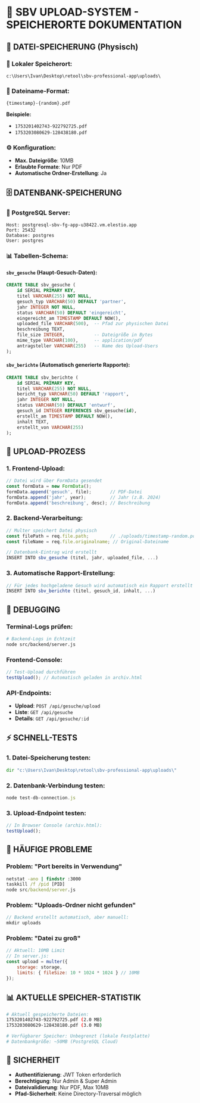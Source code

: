 # 📁 SBV UPLOAD-SYSTEM - SPEICHERORTE DOKUMENTATION

## 🎯 DATEI-SPEICHERUNG (Physisch)

### 📍 Lokaler Speicherort:
```
c:\Users\Ivan\Desktop\retool\sbv-professional-app\uploads\
```

### 📝 Dateiname-Format:
```
{timestamp}-{random}.pdf
```
**Beispiele:**
- `1753201402743-922792725.pdf`
- `1753203080629-128438180.pdf`

### ⚙️ Konfiguration:
- **Max. Dateigröße**: 10MB
- **Erlaubte Formate**: Nur PDF
- **Automatische Ordner-Erstellung**: Ja

## 🗄️ DATENBANK-SPEICHERUNG

### 📍 PostgreSQL Server:
```
Host: postgresql-sbv-fg-app-u38422.vm.elestio.app
Port: 25432
Database: postgres
User: postgres
```

### 📊 Tabellen-Schema:

#### `sbv_gesuche` (Haupt-Gesuch-Daten):
```sql
CREATE TABLE sbv_gesuche (
    id SERIAL PRIMARY KEY,
    titel VARCHAR(255) NOT NULL,
    gesuch_typ VARCHAR(50) DEFAULT 'partner',
    jahr INTEGER NOT NULL,
    status VARCHAR(50) DEFAULT 'eingereicht',
    eingereicht_am TIMESTAMP DEFAULT NOW(),
    uploaded_file VARCHAR(500),  -- Pfad zur physischen Datei
    beschreibung TEXT,
    file_size INTEGER,           -- Dateigröße in Bytes
    mime_type VARCHAR(100),      -- application/pdf
    antragsteller VARCHAR(255)   -- Name des Upload-Users
);
```

#### `sbv_berichte` (Automatisch generierte Rapporte):
```sql 
CREATE TABLE sbv_berichte (
    id SERIAL PRIMARY KEY,
    titel VARCHAR(255) NOT NULL,
    bericht_typ VARCHAR(50) DEFAULT 'rapport',
    jahr INTEGER NOT NULL,
    status VARCHAR(50) DEFAULT 'entwurf',
    gesuch_id INTEGER REFERENCES sbv_gesuche(id),
    erstellt_am TIMESTAMP DEFAULT NOW(),
    inhalt TEXT,
    erstellt_von VARCHAR(255)
);
```

## 🔄 UPLOAD-PROZESS

### 1. Frontend-Upload:
```javascript
// Datei wird über FormData gesendet
const formData = new FormData();
formData.append('gesuch', file);       // PDF-Datei
formData.append('jahr', year);         // Jahr (z.B. 2024)
formData.append('beschreibung', desc); // Beschreibung
```

### 2. Backend-Verarbeitung:
```javascript
// Multer speichert Datei physisch
const filePath = req.file.path;        // ./uploads/timestamp-random.pdf
const fileName = req.file.originalname; // Original-Dateiname

// Datenbank-Eintrag wird erstellt
INSERT INTO sbv_gesuche (titel, jahr, uploaded_file, ...)
```

### 3. Automatische Rapport-Erstellung:
```javascript
// Für jedes hochgeladene Gesuch wird automatisch ein Rapport erstellt
INSERT INTO sbv_berichte (titel, gesuch_id, inhalt, ...)
```

## 🧪 DEBUGGING

### Terminal-Logs prüfen:
```bash
# Backend-Logs in Echtzeit
node src/backend/server.js
```

### Frontend-Console:
```javascript
// Test-Upload durchführen
testUpload(); // Automatisch geladen in archiv.html
```

### API-Endpoints:
- **Upload**: `POST /api/gesuche/upload`
- **Liste**: `GET /api/gesuche`
- **Details**: `GET /api/gesuche/:id`

## ⚡ SCHNELL-TESTS

### 1. Datei-Speicherung testen:
```cmd
dir "c:\Users\Ivan\Desktop\retool\sbv-professional-app\uploads\"
```

### 2. Datenbank-Verbindung testen:
```javascript
node test-db-connection.js
```

### 3. Upload-Endpoint testen:
```javascript
// In Browser Console (archiv.html):
testUpload();
```

## 🚨 HÄUFIGE PROBLEME

### Problem: "Port bereits in Verwendung"
```cmd
netstat -ano | findstr :3000
taskkill /f /pid [PID]
node src/backend/server.js
```

### Problem: "Uploads-Ordner nicht gefunden"
```javascript
// Backend erstellt automatisch, aber manuell:
mkdir uploads
```

### Problem: "Datei zu groß"
```javascript
// Aktuell: 10MB Limit
// In server.js: 
const upload = multer({ 
    storage: storage,
    limits: { fileSize: 10 * 1024 * 1024 } // 10MB
});
```

## 📊 AKTUELLE SPEICHER-STATISTIK

```bash
# Aktuell gespeicherte Dateien:
1753201402743-922792725.pdf (2.0 MB)
1753203080629-128438180.pdf (3.0 MB)

# Verfügbarer Speicher: Unbegrenzt (lokale Festplatte)
# Datenbankgröße: ~50MB (PostgreSQL Cloud)
```

## 🔐 SICHERHEIT

- **Authentifizierung**: JWT Token erforderlich
- **Berechtigung**: Nur Admin & Super Admin
- **Dateivalidierung**: Nur PDF, Max 10MB
- **Pfad-Sicherheit**: Keine Directory-Traversal möglich
